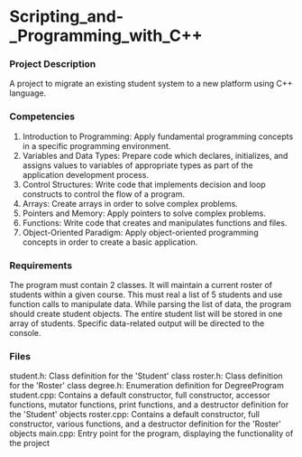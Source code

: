 # Scripting_and-_Programming_with_C++

### Project Description
A project to migrate an existing student system to a new platform using C++ language. 

### Competencies
1. Introduction to Programming: Apply fundamental programming concepts in a specific programming environment.
2. Variables and Data Types: Prepare code which declares, initializes, and assigns values to variables of appropriate types as part of the application development process.
3. Control Structures: Write code that implements decision and loop constructs to control the flow of a program.
4. Arrays: Create arrays in order to solve complex problems.
5. Pointers and Memory: Apply pointers to solve complex problems.
6. Functions: Write code that creates and manipulates functions and files.
7. Object-Oriented Paradigm: Apply object-oriented programming concepts in order to create a basic application.

### Requirements
The program must contain 2 classes. It will maintain a current roster of students within a given course. This must real a list of 5 students and use function calls to manipulate data. While parsing the list of data, the program should create student objects. The entire student list will be stored in one array of students. Specific data-related output will be directed to the console.

### Files
student.h: Class definition for the 'Student' class
roster.h: Class definition for the 'Roster' class
degree.h: Enumeration definition for DegreeProgram
student.cpp: Contains a default constructor, full constructor, accessor functions, mutator functions, print functions, and a destructor definition for the 'Student' objects
roster.cpp: Contains a default constructor, full constructor, various functions, and a destructor definition for the 'Roster' objects
main.cpp: Entry point for the program, displaying the functionality of the project
